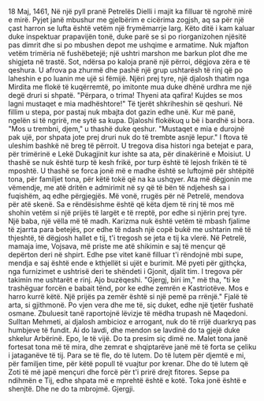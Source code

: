 18 Maj, 1461, Në një pyll pranë Petrelës
Dielli i majit ka filluar të ngrohë mirë e mirë. Pyjet janë mbushur me gjelbërim e cicërima zogjsh, aq sa për një çast harron se lufta është vetëm një frymëmarrje larg. Këto ditë i kam kaluar duke inspektuar prapavijën tonë, duke parë se si po riorganizohen njësitë pas dimrit dhe si po mbushen depot me ushqime e armatime. Nuk mjafton vetëm trimëria në fushëbetejë; një ushtri marshon me barkun plot dhe me shigjeta në trastë.
Sot, ndërsa po kaloja pranë një përroi, dëgjova zëra e të qeshura. U afrova pa zhurmë dhe pashë një grup ushtarësh të rinj që po laheshin e po luanin me ujë si fëmijë. Njëri prej tyre, një djalosh thatim nga Mirdita me flokë të kuqërremtë, po imitonte mua duke dhënë urdhra me një degë druri si shpatë. "Përpara, o trima! Thyeni ata qafira! Kujdes se mos lagni mustaqet e mia madhështore!" Të tjerët shkriheshin së qeshuri. Në fillim u stepa, por pastaj nuk mbajta dot gazin edhe unë. Kur më panë, ngelën si të ngrirë, me sytë sa kupa. Djaloshi flokëkuq u bë i bardhë si bora.
"Mos u trembni, djem," u thashë duke qeshur. "Mustaqet e mia e durojnë pak ujë, por shpata jote prej druri nuk do të trembte asnjë lepur." I ftova të uleshim bashkë në breg të përroit. U tregova disa histori nga betejat e para, për trimërinë e Lekë Dukagjinit kur ishte sa ata, për dinakërinë e Moisiut. U thashë se nuk është turp të kesh frikë, por turp është të lejosh frikën të të mposhtë. U thashë se forca jonë më e madhe është se luftojmë për shtëpitë tona, për familjet tona, për këtë tokë që na ka ushqyer. Ata më dëgjonin me vëmendje, me atë dritën e admirimit në sy që të bën të ndjehesh sa i fuqishëm, aq edhe përgjegjës.
Më vonë, rrugës për në Petrelë, mendova për atë skenë. Sa e rëndësishme është që këta djem të rinj të mos më shohin vetëm si një prijës të largët e të rreptë, por edhe si njërin prej tyre. Një baba, një vëlla më të madh. Karizma nuk është vetëm të mbash fjalime të zjarrta para betejës, por edhe të ndash një copë bukë me ushtarin më të thjeshtë, të dëgjosh hallet e tij, t'i tregosh se jeta e tij ka vlerë.
Në Petrelë, mamaja ime, Vojsava, më priste me atë shikimin e saj të mençur që depërton deri në shpirt. Edhe pse vitet kanë filluar t'i rëndojnë mbi supe, mendja e saj është ende e kthjellët si ujët e burimit. Më pyeti për gjithçka, nga furnizimet e ushtrisë deri te shëndeti i Gjonit, djalit tim. I tregova për takimin me ushtarët e rinj. Ajo buzëqeshi. "Gjergj, biri im," më tha, "ti ke trashëguar forcën e babait tënd, por ke edhe zemrën e Kastriotëve. Mos e harro kurrë këtë. Një prijës pa zemër është si një pemë pa rrënjë." Fjalë të arta, si gjithmonë.
Po vjen vera dhe me të, siç duket, edhe një tjetër fushatë osmane. Zbuluesit tanë raportojnë lëvizje të mëdha trupash në Maqedoni. Sulltan Mehmeti, ai djalosh ambicioz e arrogant, nuk do të rrijë duarkryq pas humbjeve të fundit. Ai do lavdi, dhe mendon se lavdinë do ta gjejë duke shkelur Arbërinë. Epo, le të vijë. Do ta presim siç dimë ne. Malet tona janë fortesat tona më të mira, dhe zemrat e shqiptarëve janë më të forta se çeliku i jataganëve të tij.
Para se të fle, do të lutem. Do të lutem për djemtë e mi, për familjen time, për këtë popull të vuajtur por krenar. Dhe do të lutem që Zoti të më japë mençuri dhe forcë për t'i prirë drejt fitores. Sepse pa ndihmën e Tij, edhe shpata më e mprehtë është e kotë.
Toka jonë është e shenjtë. Dhe ne do ta mbrojmë.
Gjergji.